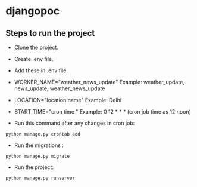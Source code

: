 # djangopoc
## Steps to run the project
* Clone the project.
* Create .env file.
* Add these in .env file.
* WORKER_NAME="weather_news_update" Example: weather_update, news_update, weather_news_update
* LOCATION="location name" Example: Delhi
* START_TIME="cron time " Example:  0 12 * * * (cron job time as 12 noon)

* Run this command after any changes in cron job: 
```
python manage.py crontab add
```


* Run the migrations : 
```
python manage.py migrate
```

* Run the project: 
```
python manage.py runserver
```